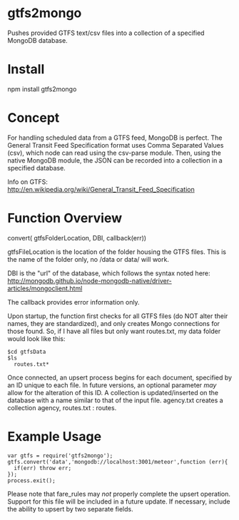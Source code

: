 gtfs2mongo
==========

Pushes provided GTFS text/csv files into a collection of a specified MongoDB database.

Install
===
npm install gtfs2mongo

Concept
===

For handling scheduled data from a GTFS feed, MongoDB is perfect. The General Transit Feed Specification format uses Comma Separated Values (csv), which node can read using the csv-parse module. Then, using the native MongoDB module, the JSON can be recorded into a collection in a specified database. 

Info on GTFS: http://en.wikipedia.org/wiki/General_Transit_Feed_Specification

Function Overview
========

convert( gtfsFolderLocation, DBI, callback(err))

gtfsFileLocation is the location of the folder housing the GTFS files. This is the name of the folder only, no /data or data/ will work.

DBI is the "url" of the database, which follows the syntax noted here: http://mongodb.github.io/node-mongodb-native/driver-articles/mongoclient.html

The callback provides error information only.

Upon startup, the function first checks for all GTFS files (do NOT alter their names, they are standardized), and only creates Mongo connections for those found. So, if I have all files but only want routes.txt, my data folder would look like this:

````
$cd gtfsData
$ls
  routes.txt*
````

Once connected, an upsert process begins for each document, specified by an ID unique to each file. In future versions, an optional parameter *may* allow for the alteration of this ID. A collection is updated/inserted on the database with a name similar to that of the input file. agency.txt creates a collection agency, routes.txt : routes. 

Example Usage
========

````
var gtfs = require('gtfs2mongo');
gtfs.convert('data','mongodb://localhost:3001/meteor',function (err){
  if(err) throw err;
});
process.exit();
````

Please note that fare_rules may *not* properly complete the upsert operation. Support for this file will be included in a future update. If necessary, include the ability to upsert by two separate fields.
